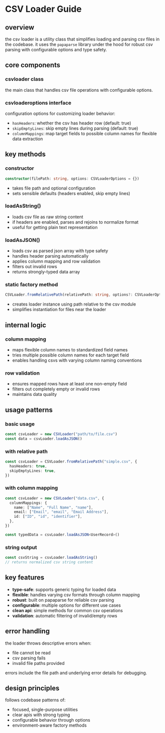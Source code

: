 # CSV Loader Guide

## overview

the csv loader is a utility class that simplifies loading and parsing csv files in the codebase. it uses the `papaparse` library under the hood for robust csv parsing with configurable options and type safety.

## core components

### csvloader class

the main class that handles csv file operations with configurable options.

### csvloaderoptions interface

configuration options for customizing loader behavior:

- `hasHeaders`: whether the csv has header row (default: true)
- `skipEmptyLines`: skip empty lines during parsing (default: true)
- `columnMappings`: map target fields to possible column names for flexible data extraction

## key methods

### constructor

```typescript
constructor(filePath: string, options: CSVLoaderOptions = {})
```

- takes file path and optional configuration
- sets sensible defaults (headers enabled, skip empty lines)

### loadAsString()

- loads csv file as raw string content
- if headers are enabled, parses and rejoins to normalize format
- useful for getting plain text representation

### loadAsJSON<T>()

- loads csv as parsed json array with type safety
- handles header parsing automatically
- applies column mapping and row validation
- filters out invalid rows
- returns strongly-typed data array

### static factory method

```typescript
CSVLoader.fromRelativePath(relativePath: string, options?: CSVLoaderOptions)
```

- creates loader instance using path relative to the csv module
- simplifies instantiation for files near the loader

## internal logic

### column mapping

- maps flexible column names to standardized field names
- tries multiple possible column names for each target field
- enables handling csvs with varying column naming conventions

### row validation

- ensures mapped rows have at least one non-empty field
- filters out completely empty or invalid rows
- maintains data quality

## usage patterns

### basic usage

```typescript
const csvLoader = new CSVLoader("path/to/file.csv")
const data = csvLoader.loadAsJSON()
```

### with relative path

```typescript
const csvLoader = CSVLoader.fromRelativePath("simple.csv", {
  hasHeaders: true,
  skipEmptyLines: true,
})
```

### with column mapping

```typescript
const csvLoader = new CSVLoader("data.csv", {
  columnMappings: {
    name: ["Name", "Full Name", "name"],
    email: ["Email", "email", "Email Address"],
    id: ["ID", "id", "identifier"],
  },
})

const typedData = csvLoader.loadAsJSON<UserRecord>()
```

### string output

```typescript
const csvString = csvLoader.loadAsString()
// returns normalized csv string content
```

## key features

- **type-safe**: supports generic typing for loaded data
- **flexible**: handles varying csv formats through column mapping
- **robust**: built on papaparse for reliable csv parsing
- **configurable**: multiple options for different use cases
- **clean api**: simple methods for common csv operations
- **validation**: automatic filtering of invalid/empty rows

## error handling

the loader throws descriptive errors when:

- file cannot be read
- csv parsing fails
- invalid file paths provided

errors include the file path and underlying error details for debugging.

## design principles

follows codebase patterns of:

- focused, single-purpose utilities
- clear apis with strong typing
- configurable behavior through options
- environment-aware factory methods
